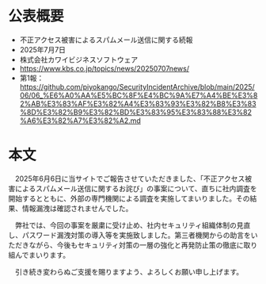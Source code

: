 # 公表概要
- 不正アクセス被害によるスパムメール送信に関する続報
- 2025年7月7日
- 株式会社カワイビジネスソフトウェア
- https://www.kbs.co.jp/topics/news/20250707news/
- 第1報：https://github.com/piyokango/SecurityIncidentArchive/blob/main/2025/06/06_%E6%A0%AA%E5%BC%8F%E4%BC%9A%E7%A4%BE%E3%82%AB%E3%83%AF%E3%82%A4%E3%83%93%E3%82%B8%E3%83%8D%E3%82%B9%E3%82%BD%E3%83%95%E3%83%88%E3%82%A6%E3%82%A7%E3%82%A2.md

# 本文
　2025年6月6日に当サイトでご報告させていただきました、「不正アクセス被害によるスパムメール送信に関するお詫び」の事案について、直ちに社内調査を開始するとともに、外部の専門機関による調査を実施してまいりました。その結果、情報漏洩は確認されませんでした。

　弊社では、今回の事案を厳粛に受け止め、社内セキュリティ組織体制の見直し、パスワード漏洩対策の導入等を実施致しました。第三者機関からの助言をいただきながら、今後もセキュリティ対策の一層の強化と再発防止策の徹底に取り組んでまいります。

　引き続き変わらぬご支援を賜りますよう、よろしくお願い申し上げます。
